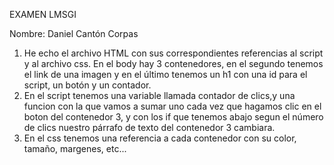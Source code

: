 EXAMEN LMSGI

Nombre: Daniel Cantón Corpas

1. He echo el archivo HTML con sus correspondientes referencias al script y al archivo css. En el body hay 3 contenedores, en el segundo tenemos el link de una imagen y en el último tenemos un h1 con una id para el script, un botón y un contador.
2. En el script tenemos una variable llamada contador de clics,y una funcion con la que vamos a sumar uno cada vez que hagamos clic en el boton del contenedor 3, y con los if que tenemos abajo segun el número de clics nuestro párrafo de texto del contenedor 3 cambiara.
3. En el css tenemos una referencia a cada contenedor con su color, tamaño, margenes, etc...